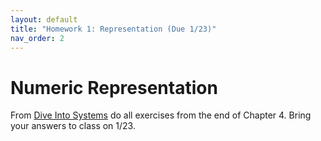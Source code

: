 ```yaml
---
layout: default
title: "Homework 1: Representation (Due 1/23)"
nav_order: 2
---
```


# Numeric Representation 

From [Dive Into Systems](https://diveintosystems.org/book) do all exercises from
the end of Chapter 4. Bring your answers to class on 1/23.
